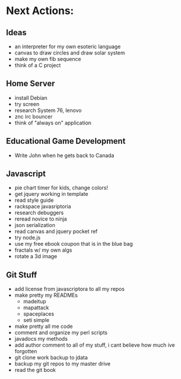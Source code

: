Next Actions:
=============

Ideas
-----
- an interpreter for my own esoteric language
- canvas to draw circles and draw solar system
- make my own fib sequence
- think of a C project

Home Server
-----------
- install Debian
- try screen
- research System 76, lenovo
- znc irc bouncer
- think of "always on" application

Educational Game Development
----------------
- Write John when he gets back to Canada


Javascript
----------
- pie chart timer for kids, change colors!
- get jquery working in template
- read style guide
- rackspace javasriptoria
- research debuggers
- reread novice to ninja
- json serialization
- read canvas and jquery pocket ref
- try node.js
- use my free ebook coupon that is in the blue bag
- fractals w/ my own algs
- rotate a 3d image


Git Stuff
-------------------------
- add license from javascriptora to all my repos
- make pretty my READMEs
    - madeitup
    - mapattack
    - spaceplaces
    - seti simple
- make pretty all me code
- comment and organize my perl scripts
- javadocs my methods
- add author comment to all of my stuff, i cant believe how much ive forgotten
- git clone work backup to jdata
- backup my git repos to my master drive
- read the git book

